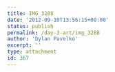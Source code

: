 ```yaml
---
title: IMG_3288
date: '2012-09-10T13:56:15+00:00'
status: publish
permalink: /day-3-art/img_3288
author: 'Dylan Pavelko'
excerpt: ''
type: attachment
id: 367
---
```

<!DOCTYPE html PUBLIC "-//W3C//DTD HTML 4.0 Transitional//EN" "http://www.w3.org/TR/REC-html40/loose.dtd">
<?xml encoding="UTF-8">
